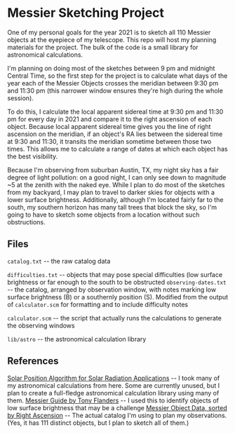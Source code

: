 # Messier Sketching Project
One of my personal goals for the year 2021 is to sketch all 110 Messier objects at the eyepiece of my
telescope. This repo will host my planning materials for the project. The bulk of the code is a small
library for astronomical calculations.

I'm planning on doing most of the sketches between 9 pm and midnight Central Time, so the first step
for the project is to calculate what days of the year each of the Messier Objects crosses the meridian
between 9:30 pm and 11:30 pm (this narrower window ensures they're high during the whole session).

To do this, I calculate the local apparent sidereal time at 9:30 pm and 11:30 pm for every day in 2021
and compare it to the right ascension of each object. Because local apparent sidereal time gives you the
line of right ascension on the meridian, if an object's RA lies between the sidereal time at 9:30 and
11:30, it transits the meridian sometime between those two times. This allows me to calculate a range of
dates at which each object has the best visibility.

Because I'm observing from suburban Austin, TX, my night sky has a fair degree of light pollution: on a
good night, I can only see down to magnitude ~5 at the zenith with the naked eye. While I plan to do
most of the sketches from my backyard, I may plan to travel to darker skies for objects with a lower
surface brightness. Additionally, although I'm located fairly far to the south, my southern horizon has
many tall trees that block the sky, so I'm going to have to sketch some objects from a location without
such obstructions.

## Files
`catalog.txt` -- the raw catalog data

`difficulties.txt` -- objects that may pose special difficulties (low surface brightness or far enough
to the south to be obstructed
`observing-dates.txt` -- the catalog, arranged by observation window, with notes marking low surface
brightness (B) or a southernly position (S). Modified from the output of `calculator.scm` for formatting
and to include difficulty notes

`calculator.scm` -- the script that actually runs the calculations to generate the observing windows

`lib/astro` -- the astronomical calculation library

## References
[Solar Position Algorithm for Solar Radiation Applications](https://www.nrel.gov/docs/fy08osti/34302.pdf)
-- I took many of my astronomical calculations from here. Some are currently unused, but I plan to
create a full-fledge astronomical calculation library using many of them.
[Messier Guide by Tony Flanders](https://tonyflanders.wordpress.com/messier-guide-index-by-number/) --
I used this to identify objects of low surface brightness that may be a challenge
[Messier Object Data, sorted by Right Ascension](https://www.messier.seds.org/dataRA.html) --
The actual catalog I'm using to plan my observations. (Yes, it has 111 distinct objects, but I plan to
sketch all of them.)
